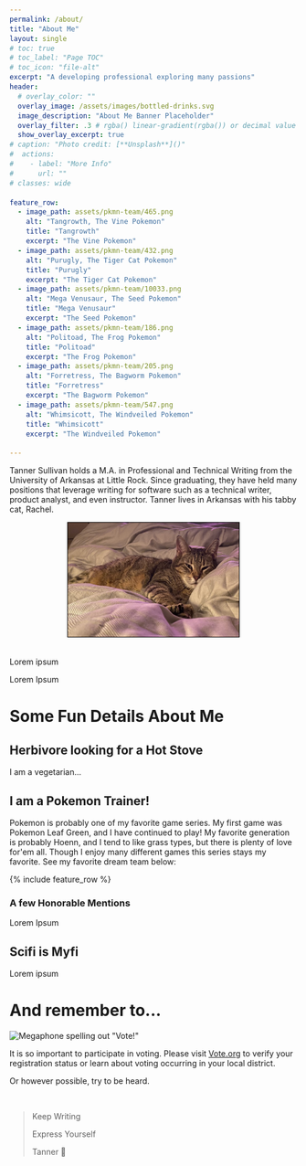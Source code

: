 ```yaml
---
permalink: /about/
title: "About Me"
layout: single
# toc: true
# toc_label: "Page TOC"
# toc_icon: "file-alt"
excerpt: "A developing professional exploring many passions"
header:
  # overlay_color: ""
  overlay_image: /assets/images/bottled-drinks.svg
  image_description: "About Me Banner Placeholder"
  overlay_filter: .3 # rgba() linear-gradient(rgba()) or decimal value for black
  show_overlay_excerpt: true
# caption: "Photo credit: [**Unsplash**]()"
#  actions:
#    - label: "More Info"
#      url: ""
# classes: wide

feature_row:
  - image_path: assets/pkmn-team/465.png
    alt: "Tangrowth, The Vine Pokemon"
    title: "Tangrowth"
    excerpt: "The Vine Pokemon"
  - image_path: assets/pkmn-team/432.png
    alt: "Purugly, The Tiger Cat Pokemon"
    title: "Purugly"
    excerpt: "The Tiger Cat Pokemon"
  - image_path: assets/pkmn-team/10033.png
    alt: "Mega Venusaur, The Seed Pokemon"
    title: "Mega Venusaur"
    excerpt: "The Seed Pokemon"
  - image_path: assets/pkmn-team/186.png
    alt: "Politoad, The Frog Pokemon"
    title: "Politoad"
    excerpt: "The Frog Pokemon"
  - image_path: assets/pkmn-team/205.png
    alt: "Forretress, The Bagworm Pokemon"
    title: "Forretress"
    excerpt: "The Bagworm Pokemon"
  - image_path: assets/pkmn-team/547.png
    alt: "Whimsicott, The Windveiled Pokemon"
    title: "Whimsicott"
    excerpt: "The Windveiled Pokemon"

---
```


Tanner Sullivan holds a M.A. in Professional and Technical Writing from the University of Arkansas at Little Rock. Since graduating, they have held many positions that leverage writing for software such as a technical writer, product analyst, and even instructor. Tanner lives in Arkansas with his tabby cat, Rachel.

<center><img src="/assets/images/Rachel.jpeg" width="300" height="200" alt="Rachel, the friendliest cat" style="border: 1px solid black;"></center>

<br/>

Lorem ipsum

Lorem Ipsum

# Some Fun Details About Me

## Herbivore looking for a Hot Stove

I am a vegetarian...

## I am a Pokemon Trainer!

Pokemon is probably one of my favorite game series. My first game was Pokemon Leaf Green, and I have continued to play! My favorite generation is probably Hoenn, and I tend to like grass types, but there is plenty of love for'em all. Though I enjoy many different games this series stays my favorite. See my favorite dream team below:

{% include feature_row %}

### A few Honorable Mentions

Lorem Ipsum

## Scifi is Myfi

Lorem ipsum

# And remember to...

![Megaphone spelling out "Vote!"](/assets/images/vote.svg)

It is so important to participate in voting. Please visit [Vote.org](https://www.vote.org) to verify your registration status or learn about voting occurring in your local district.

Or however possible, try to be heard.

<br/>

>
> Keep Writing
>
> Express Yourself
>
> Tanner 📗
>
